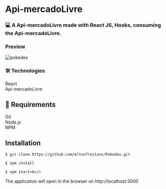 # Api-mercadoLivre

### 💻 A  Api-mercadoLivre made with React JS, Hooks, consuming the Api-mercadoLivre.

### Preview

![pokedex](https://user-images.githubusercontent.com/76684471/167329535-8acb4915-ca6c-49bc-b366-f091899555c6.png)

### 🛠️ Technologies 
React <br/>
Api-mercadoLivre

## 🧲 Requirements 
Git<br/>
Node.js <br/>
NPM

## Installation

```
$ git clone https://github.com/eltonfreitasx/Pokedex.git

$ npm install

$ npm start<br/>
```

The application will open in the browser on http://localhost:3000
